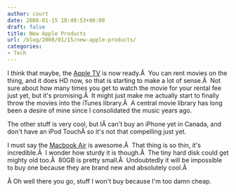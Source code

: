 ```yaml
---
author: court
date: 2008-01-15 18:49:53+00:00
draft: false
title: New Apple Products
url: /blog/2008/01/15/new-apple-products/
categories:
- Tech
---
```


I think that maybe, the [Apple TV](http://www.apple.com/ca/appletv/) is now ready.Â  You can rent movies on the thing, and it does HD now, so that is starting to make a lot of sense.Â  Not sure about how many times you get to watch the movie for your rental fee just yet, but it's promising.Â  It might just make me actually start to finally throw the movies into the iTunes library.Â  A central movie library has long been a desire of mine since I consolidated the music years ago.

The other stuff is very cool, but IÂ can't buy an iPhone yet in Canada, and don't have an iPod TouchÂ so it's not that compelling just yet.

I must say the [Macbook Air](http://www.apple.com/ca/macbookair/) is awesome.Â  That thing is so thin, it's incredible.Â  I wonder how sturdy it is though.Â  The tiny hard disk could get mighty old too.Â  80GB is pretty small.Â  Undoubtedly it will be impossible to buy one because they are brand new and absolutely cool.Â 

Â Oh well there you go, stuff I won't buy because I'm too damn cheap.
